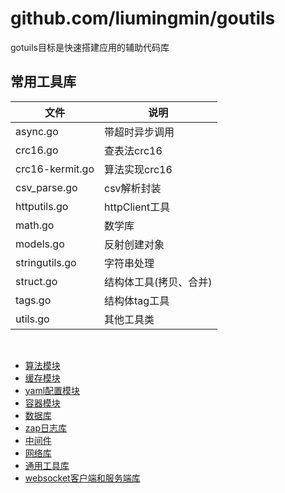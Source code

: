 # github.com/liumingmin/goutils
gotuils目标是快速搭建应用的辅助代码库


## 常用工具库

|文件  |说明    |
|----------|--------|
|async.go|带超时异步调用|
|crc16.go |查表法crc16|
|crc16-kermit.go|算法实现crc16|
|csv_parse.go|csv解析封装|
|httputils.go|httpClient工具|
|math.go|数学库|
|models.go|反射创建对象|
|stringutils.go|字符串处理|
|struct.go|结构体工具(拷贝、合并)|
|tags.go|结构体tag工具 |                     
|utils.go|其他工具类 |  

​                     
- [算法模块](algorithm/README.md)
- [缓存模块](cache/README.md)
- [yaml配置模块](conf/README.md)
- [容器模块](container/README.md)
- [数据库](db/README.md)
- [zap日志库](log/README.md)
- [中间件](middleware/README.md)
- [网络库](net/README.md)
- [通用工具库](utils/README.md)
- [websocket客户端和服务端库](ws/README.md)

